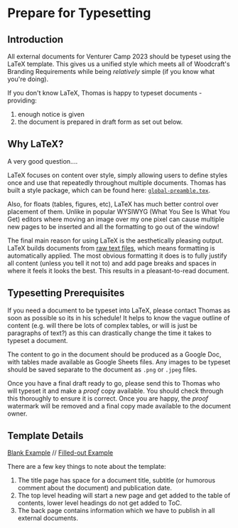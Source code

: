 # Prepare for Typesetting

## Introduction
All external documents for Venturer Camp 2023 should be typeset using the LaTeX template. This gives us a unified style which meets all of Woodcraft's Branding Requirements while being *relatively* simple (if you know what you're doing).

If you don't know LaTeX, Thomas is happy to typeset documents - providing:
1. enough notice is given
2. the document is prepared in draft form as set out below.

## Why LaTeX?
A very good question....

LaTeX focuses on content over style, simply allowing users to define styles once and use that repeatedly throughout multiple documents. Thomas has built a style package, which can be found here: [`global-preamble.tex`](https://raw.githubusercontent.com/ThomasBoxall/venturer-camp-2023-docs/main/global-preamble.tex). 

Also, for floats (tables, figures, etc), LaTeX has much better control over placement of them. Unlike in popular WYSIWYG (What You See Is What You Get) editors where moving an image over my one pixel can cause multiple new pages to be inserted and all the formatting to go out of the window!

The final main reason for using LaTeX is the aesthetically pleasing output. LaTeX builds documents from [raw text files](https://raw.githubusercontent.com/ThomasBoxall/venturer-camp-2023-docs/main/info-pack-v1/info-pack-v1.tex), which means formatting is automatically applied. The most obvious formatting it does is to fully justify all content (unless you tell it not to) and add page breaks and spaces in where it feels it looks the best. This results in a pleasant-to-read document. 

## Typesetting Prerequisites
If you need a document to be typeset into LaTeX, please contact Thomas as soon as possible so its in his schedule! It helps to know the vague outline of content (e.g. will there be lots of complex tables, or will is just be paragraphs of text?) as this can drastically change the time it takes to typeset a document.

The content to go in the document should be produced as a Google Doc, with tables made available as Google Sheets files. Any images to be typeset should be saved separate to the document as `.png` or `.jpeg` files. 

Once you have a final draft ready to go, please send this to Thomas who will typeset it and make a *proof* copy available. You should check through this thoroughly to ensure it is correct. Once you are happy, the *proof* watermark will be removed and a final copy made available to the document owner. 

## Template Details
[Blank Example](https://thomasboxall.github.io/venturer-camp-2023-docs/00-TEMPLATE/template-long.pdf) // [Filled-out Example](https://thomasboxall.github.io/venturer-camp-2023-docs/info-pack-v1/info-pack-v1.pdf)

There are a few key things to note about the template:
1. The title page has space for a document title, subtitle (or humorous comment about the document) and publication date.
2. The top level heading will start a new page and get added to the table of contents, lower level headings do not get added to ToC.
3. The back page contains information which we have to publish in all external documents.